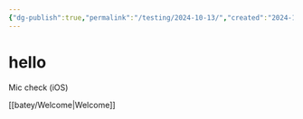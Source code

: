 ```yaml
---
{"dg-publish":true,"permalink":"/testing/2024-10-13/","created":"2024-10-13T11:35:51.000-04:00","updated":"2024-10-13T14:38:00.244-04:00"}
---
```



# hello

Mic check (iOS) 

[[batey/Welcome\|Welcome]]